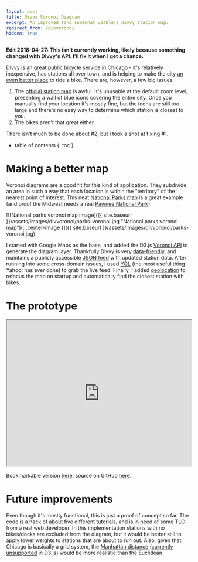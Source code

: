 ```yaml
---
layout: post
title: Divvy Voronoi Diagram
excerpt: An improved (and somewhat usable!) Divvy station map.
redirect_from: /divvoronoi
hidden: true
---
```


**Edit 2018-04-27: This isn't currently working, likely because something changed with Divvy's API. I'll fix it when I get a chance.**

Divvy is an great public bicycle service in Chicago - it's relatively inexpensive, has stations all over town, and is helping to make the city [an even better place](http://www.bicycling.com/culture/news/the-50-best-bike-cities-of-2016/slide/1) to ride a bike. There are, however, a few big issues:

1. The [official station map](http://www.divvybikes.com/stations) is awful. It's unusable at the default zoom level, presenting a wall of blue icons covering the entire city. Once you manually find your location it's mostly fine, but the icons are still too large and there's no easy way to determine which station is closest to you.
2. The bikes aren't that great either.

There isn't much to be done about #2, but I took a shot at fixing #1.<!--more-->

* table of contents
{: toc }

# Making a better map

Voronoi diagrams are a good fit for this kind of application. They subdivide an area in such a way that each location is within the "territory" of the nearest point of interest. This neat [National Parks map](https://www.reddit.com/r/MapPorn/comments/21yoxe/voronoi_map_of_national_parks_the_usa_divided/) is a great example (and proof the Midwest needs a real [Pawnee National Park](https://en.wikipedia.org/wiki/Parks_and_Recreation_(season_7))):

[![National parks voronoi map image]({{ site.baseurl }}/assets/images/divvoronoi/parks-voronoi.jpg "National parks voronoi map"){: .center-image }]({{ site.baseurl }}/assets/images/divvoronoi/parks-voronoi.jpg)

I started with Google Maps as the base, and added the D3.js [Voronoi API](http://bl.ocks.org/mbostock/4060366) to generate the diagram layer. Thankfully Divvy is very [data-friendly](https://www.divvybikes.com/datachallenge), and maintains a publicly accessible [JSON feed](https://feeds.divvybikes.com/stations/stations.json) with updated station data. After running into some cross-domain issues, I used [YQL](https://developer.yahoo.com/yql/) (the most useful thing Yahoo! has ever done) to grab the live feed. Finally, I added [geolocation](https://developers.google.com/maps/documentation/javascript/examples/map-geolocation) to refocus the map on startup and automatically find the closest station with bikes.

# The prototype

<iframe src="https://cdn.rawgit.com/danwahl/45015b04f68d28812094/raw/ccf39050a614d45205b1e20c8028d969fdd86779/" marginwidth="0" marginheight="0" width="100%" height="400" scrolling="no"></iframe>

Bookmarkable version [here](https://cdn.rawgit.com/danwahl/45015b04f68d28812094/raw/ccf39050a614d45205b1e20c8028d969fdd86779/), source on GitHub [here](https://gist.github.com/danwahl/45015b04f68d28812094).

# Future improvements

Even though it's mostly functional, this is just a proof of concept so far. The code is a hack of about five different tutorials, and is in need of some TLC from a real web developer. In this implementation stations with no bikes/docks are excluded from the diagram, but it would be better still to apply lower weights to stations that are about to run out. Also, given that Chicago is basically a grid system, the [Manhattan distance](https://en.wikipedia.org/wiki/Voronoi_diagram#Illustration) ([currently unsupported](https://github.com/d3/d3-voronoi/issues/5) in D3.js) would be more realistic than the Euclidean.
